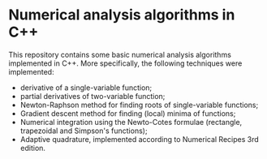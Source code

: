 # Numerical analysis algorithms in C++

This repository contains some basic numerical analysis algorithms implemented in C++. More specifically, the following techniques were implemented:

-   derivative of a single-variable function;
-   partial derivatives of two-variable function;
-   Newton-Raphson method for finding roots of single-variable functions;
-   Gradient descent method for finding (local) minima of functions;
-   Numerical integration using the Newto-Cotes formulae (rectangle, trapezoidal and Simpson's functions);
-   Adaptive quadrature, implemented according to Numerical Recipes 3rd edition.

